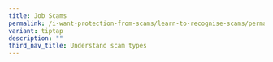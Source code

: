 ```yaml
---
title: Job Scams
permalink: /i-want-protection-from-scams/learn-to-recognise-scams/permalink/
variant: tiptap
description: ""
third_nav_title: Understand scam types
---
```

<p></p>